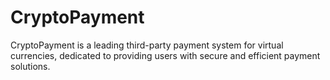 # CryptoPayment
CryptoPayment is a leading third-party payment system for virtual currencies, dedicated to providing users with secure and efficient payment solutions.
